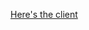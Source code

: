 [Here's the client](https://svelte.technology/repl?version=2.16.0&gist=46b4fc00c52c196129c1ba42a5df0fb1)
